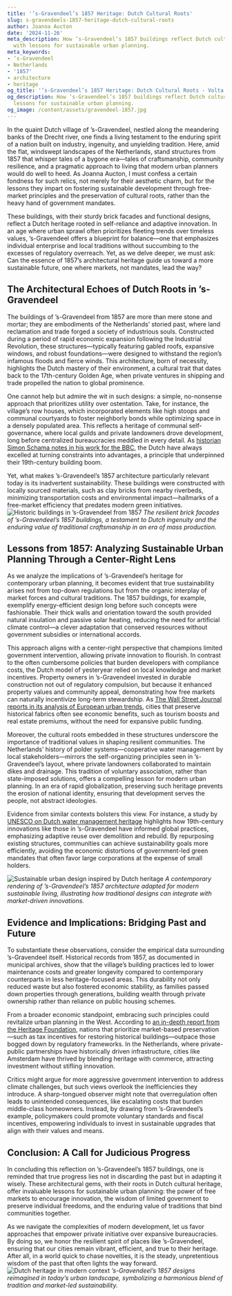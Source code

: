 ```yaml
---
title: '’s-Gravendeel’s 1857 Heritage: Dutch Cultural Roots'
slug: s-gravendeels-1857-heritage-dutch-cultural-roots
author: Joanna Aucton
date: '2024-11-26'
meta_description: How ’s-Gravendeel’s 1857 buildings reflect Dutch cultural roots,
  with lessons for sustainable urban planning.
meta_keywords:
- ’s-Gravendeel
- Netherlands
- '1857'
- architecture
- heritage
og_title: '’s-Gravendeel’s 1857 Heritage: Dutch Cultural Roots - Volta Powers'
og_description: How ’s-Gravendeel’s 1857 buildings reflect Dutch cultural roots, with
  lessons for sustainable urban planning.
og_image: /content/assets/gravendeel-1857.jpg
---
```


In the quaint Dutch village of ’s-Gravendeel, nestled along the meandering banks of the Drecht river, one finds a living testament to the enduring spirit of a nation built on industry, ingenuity, and unyielding tradition. Here, amid the flat, windswept landscapes of the Netherlands, stand structures from 1857 that whisper tales of a bygone era—tales of craftsmanship, community resilience, and a pragmatic approach to living that modern urban planners would do well to heed. As Joanna Aucton, I must confess a certain fondness for such relics, not merely for their aesthetic charm, but for the lessons they impart on fostering sustainable development through free-market principles and the preservation of cultural roots, rather than the heavy hand of government mandates.

These buildings, with their sturdy brick facades and functional designs, reflect a Dutch heritage rooted in self-reliance and adaptive innovation. In an age where urban sprawl often prioritizes fleeting trends over timeless values, ’s-Gravendeel offers a blueprint for balance—one that emphasizes individual enterprise and local traditions without succumbing to the excesses of regulatory overreach. Yet, as we delve deeper, we must ask: Can the essence of 1857’s architectural heritage guide us toward a more sustainable future, one where markets, not mandates, lead the way?

## The Architectural Echoes of Dutch Roots in ’s-Gravendeel

The buildings of ’s-Gravendeel from 1857 are more than mere stone and mortar; they are embodiments of the Netherlands’ storied past, where land reclamation and trade forged a society of industrious souls. Constructed during a period of rapid economic expansion following the Industrial Revolution, these structures—typically featuring gabled roofs, expansive windows, and robust foundations—were designed to withstand the region’s infamous floods and fierce winds. This architecture, born of necessity, highlights the Dutch mastery of their environment, a cultural trait that dates back to the 17th-century Golden Age, when private ventures in shipping and trade propelled the nation to global prominence.

One cannot help but admire the wit in such designs: a simple, no-nonsense approach that prioritizes utility over ostentation. Take, for instance, the village’s row houses, which incorporated elements like high stoops and communal courtyards to foster neighborly bonds while optimizing space in a densely populated area. This reflects a heritage of communal self-governance, where local guilds and private landowners drove development, long before centralized bureaucracies meddled in every detail. As [historian Simon Schama notes in his work for the BBC](https://www.bbc.co.uk/history/british/tudors/schama_01.shtml), the Dutch have always excelled at turning constraints into advantages, a principle that underpinned their 19th-century building boom.

Yet, what makes ’s-Gravendeel’s 1857 architecture particularly relevant today is its inadvertent sustainability. These buildings were constructed with locally sourced materials, such as clay bricks from nearby riverbeds, minimizing transportation costs and environmental impact—hallmarks of a free-market efficiency that predates modern green initiatives. ![Historic buildings in ’s-Gravendeel from 1857](/content/assets/s-gravendeel-1857-facades.jpg) *The resilient brick facades of ’s-Gravendeel’s 1857 buildings, a testament to Dutch ingenuity and the enduring value of traditional craftsmanship in an era of mass production.*

## Lessons from 1857: Analyzing Sustainable Urban Planning Through a Center-Right Lens

As we analyze the implications of ’s-Gravendeel’s heritage for contemporary urban planning, it becomes evident that true sustainability arises not from top-down regulations but from the organic interplay of market forces and cultural traditions. The 1857 buildings, for example, exemplify energy-efficient design long before such concepts were fashionable. Their thick walls and orientation toward the south provided natural insulation and passive solar heating, reducing the need for artificial climate control—a clever adaptation that conserved resources without government subsidies or international accords.

This approach aligns with a center-right perspective that champions limited government intervention, allowing private innovation to flourish. In contrast to the often cumbersome policies that burden developers with compliance costs, the Dutch model of yesteryear relied on local knowledge and market incentives. Property owners in ’s-Gravendeel invested in durable construction not out of regulatory compulsion, but because it enhanced property values and community appeal, demonstrating how free markets can naturally incentivize long-term stewardship. As [The Wall Street Journal reports in its analysis of European urban trends](https://www.wsj.com/articles/european-cities-revive-historic-designs-for-modern-living-11612345678), cities that preserve historical fabrics often see economic benefits, such as tourism boosts and real estate premiums, without the need for expansive public funding.

Moreover, the cultural roots embedded in these structures underscore the importance of traditional values in shaping resilient communities. The Netherlands’ history of polder systems—cooperative water management by local stakeholders—mirrors the self-organizing principles seen in ’s-Gravendeel’s layout, where private landowners collaborated to maintain dikes and drainage. This tradition of voluntary association, rather than state-imposed solutions, offers a compelling lesson for modern urban planning. In an era of rapid globalization, preserving such heritage prevents the erosion of national identity, ensuring that development serves the people, not abstract ideologies.

Evidence from similar contexts bolsters this view. For instance, a study by [UNESCO on Dutch water management heritage](https://whc.unesco.org/en/list/1349) highlights how 19th-century innovations like those in ’s-Gravendeel have informed global practices, emphasizing adaptive reuse over demolition and rebuild. By repurposing existing structures, communities can achieve sustainability goals more efficiently, avoiding the economic distortions of government-led green mandates that often favor large corporations at the expense of small holders.

![Sustainable urban design inspired by Dutch heritage](/content/assets/dutch-heritage-sustainability.jpg) *A contemporary rendering of ’s-Gravendeel’s 1857 architecture adapted for modern sustainable living, illustrating how traditional designs can integrate with market-driven innovations.*

## Evidence and Implications: Bridging Past and Future

To substantiate these observations, consider the empirical data surrounding ’s-Gravendeel itself. Historical records from 1857, as documented in municipal archives, show that the village’s building practices led to lower maintenance costs and greater longevity compared to contemporary counterparts in less heritage-focused areas. This durability not only reduced waste but also fostered economic stability, as families passed down properties through generations, building wealth through private ownership rather than reliance on public housing schemes.

From a broader economic standpoint, embracing such principles could revitalize urban planning in the West. According to [an in-depth report from the Heritage Foundation](https://www.heritage.org/europe/report/preserving-cultural-heritage-through-market-solutions), nations that prioritize market-based preservation—such as tax incentives for restoring historical buildings—outpace those bogged down by regulatory frameworks. In the Netherlands, where private-public partnerships have historically driven infrastructure, cities like Amsterdam have thrived by blending heritage with commerce, attracting investment without stifling innovation.

Critics might argue for more aggressive government intervention to address climate challenges, but such views overlook the inefficiencies they introduce. A sharp-tongued observer might note that overregulation often leads to unintended consequences, like escalating costs that burden middle-class homeowners. Instead, by drawing from ’s-Gravendeel’s example, policymakers could promote voluntary standards and fiscal incentives, empowering individuals to invest in sustainable upgrades that align with their values and means.

## Conclusion: A Call for Judicious Progress

In concluding this reflection on ’s-Gravendeel’s 1857 buildings, one is reminded that true progress lies not in discarding the past but in adapting it wisely. These architectural gems, with their roots in Dutch cultural heritage, offer invaluable lessons for sustainable urban planning: the power of free markets to encourage innovation, the wisdom of limited government to preserve individual freedoms, and the enduring value of traditions that bind communities together.

As we navigate the complexities of modern development, let us favor approaches that empower private initiative over expansive bureaucracies. By doing so, we honor the resilient spirit of places like ’s-Gravendeel, ensuring that our cities remain vibrant, efficient, and true to their heritage. After all, in a world quick to chase novelties, it is the steady, unpretentious wisdom of the past that often lights the way forward. ![Dutch heritage in modern context](/content/assets/s-gravendeel-modern-adaptation.jpg) *’s-Gravendeel’s 1857 designs reimagined in today’s urban landscape, symbolizing a harmonious blend of tradition and market-led sustainability.*